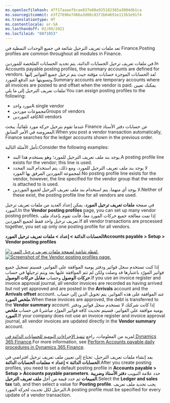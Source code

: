 ```yaml
---
ms.openlocfilehash: 47f17aaaef6cae837e88a925182365a3004db1ca
ms.sourcegitcommit: e3f27696e7d66a3d06c8371b64691e113b3e91f4
ms.translationtype: HT
ms.contentlocale: ar-SA
ms.lasthandoff: 02/09/2021
ms.locfileid: "6071053"
---
```

<span data-ttu-id="97f7d-101">تعد ملفات تعريف الترحيل شائعة في جميع الوحدات النمطية في Finance.</span><span class="sxs-lookup"><span data-stu-id="97f7d-101">Posting profiles are common throughout all modules in Finance.</span></span>

<span data-ttu-id="97f7d-102">في ملفات تعريف ترحيل الحسابات الدائنة، يتم تحديد الحسابات الملخصة للموردين.</span><span class="sxs-lookup"><span data-stu-id="97f7d-102">In Accounts payable posting profiles, the summary accounts are defined for vendors.</span></span> <span data-ttu-id="97f7d-103">تُعد الحسابات الموجزة حسابات مؤقتة حيث يتم ترحيل جميع الفواتير إليها وتسويتها عند الدفع للمورد.</span><span class="sxs-lookup"><span data-stu-id="97f7d-103">Summary accounts are temporary accounts where all invoices are posted to and offset when the vendor is paid.</span></span> <span data-ttu-id="97f7d-104">يمكنك تعيين ملفات تعريف الترحيل إلى ما يلي:</span><span class="sxs-lookup"><span data-stu-id="97f7d-104">You can assign posting profiles to the following:</span></span>

- <span data-ttu-id="97f7d-105">مورد واحد</span><span class="sxs-lookup"><span data-stu-id="97f7d-105">A single vendor</span></span>
- <span data-ttu-id="97f7d-106">مجموعات موردين</span><span class="sxs-lookup"><span data-stu-id="97f7d-106">Groups of vendors</span></span>
- <span data-ttu-id="97f7d-107">كافة الموردين</span><span class="sxs-lookup"><span data-stu-id="97f7d-107">All vendors</span></span>

<span data-ttu-id="97f7d-108">عندما تقوم بترحيل حركة مورد تلقائياً، يبحث Finance عن حسابات دفتر الأستاذ المعروضة في الأمر السابق.</span><span class="sxs-lookup"><span data-stu-id="97f7d-108">When you post a vendor transaction automatically, Finance searches for the ledger accounts shown in the previous order.</span></span> 

<span data-ttu-id="97f7d-109">تأمل الأمثلة التالية:</span><span class="sxs-lookup"><span data-stu-id="97f7d-109">Consider the following examples:</span></span>

- <span data-ttu-id="97f7d-110">يوجد بند ملف تعريف الترحيل للمورد؛ وهو يستخدم هذا البند.</span><span class="sxs-lookup"><span data-stu-id="97f7d-110">A posting profile line exists for the vendor; this line is used.</span></span>
- <span data-ttu-id="97f7d-111">لا يوجد بند ملف تعريف الترحيل للمورد، ومع ذلك، يتم استخدام البند المحدد لمجموعة الموردين المرفق بها المورد.</span><span class="sxs-lookup"><span data-stu-id="97f7d-111">No posting profile line exists for the vendor, however, the line specified for the vendor group that the vendor is attached to is used.</span></span>
- <span data-ttu-id="97f7d-112">لا يوجد أي منهما، يتم استخدام بند ملف تعريف الترحيل لجميع الموردين.</span><span class="sxs-lookup"><span data-stu-id="97f7d-112">Neither of these exist, the posting profile line for all vendors are used.</span></span>

<span data-ttu-id="97f7d-113">في صفحة **ملفات تعريف ترحيل المورد**، يمكن إعداد العديد من ملفات تعريف ترحيل المورد.</span><span class="sxs-lookup"><span data-stu-id="97f7d-113">In the **Vendor posting profiles** page, you can set up many vendor posting profiles.</span></span> <span data-ttu-id="97f7d-114">إذا تمت معالجة جميع حركات المورد معاً، فأنت تقوم بإعداد ملف تعريف ترحيل واحد فقط لجميع الموردين.</span><span class="sxs-lookup"><span data-stu-id="97f7d-114">If all vendor transactions are processed together, you set up only one posting profile for all vendors.</span></span>

<span data-ttu-id="97f7d-115">**الحسابات الدائنة > إعداد > ملفات تعريف ترحيل المورد**</span><span class="sxs-lookup"><span data-stu-id="97f7d-115">**Accounts payable > Setup > Vendor posting profiles**</span></span>
 
<span data-ttu-id="97f7d-116">[![لقطة شاشة لصفحة ملفات تعريف ترحيل المورد.](../media/vendor-posting-profile.png)](../media/vendor-posting-profile.png#lightbox)</span><span class="sxs-lookup"><span data-stu-id="97f7d-116">[![Screenshot of the Vendor posting profiles page.](../media/vendor-posting-profile.png)](../media/vendor-posting-profile.png#lightbox)</span></span>

<span data-ttu-id="97f7d-117">إذا كنت تستخدم سجل فواتير ودفتر يومية الموافقة على الفواتير، فسيتم تسجيل جميع فواتير المورّد باعتبارها قد وصلت ولكن لم تتم الموافقة عليها بعد ويتم ترحيلها في حساب **حركات الوصول** وحساب **مقابل حركات الوصول**.</span><span class="sxs-lookup"><span data-stu-id="97f7d-117">If you use an invoice register and invoice approval journal, all vendor invoices are recorded as having arrived but not yet approved and are posted in the **Arrivals** account and the **Arrivals offset** account.</span></span> <span data-ttu-id="97f7d-118">عند الموافقة على هذه الفواتير، يتم تحويل الدين إلى حساب **ملخص المورد**.</span><span class="sxs-lookup"><span data-stu-id="97f7d-118">When these invoices are approved, the debt is transferred to the **Vendor summary** account.</span></span> <span data-ttu-id="97f7d-119">إذا كانت شركتك لا تستخدم سجل فواتير ودفتر يومية موافقة على الفواتير، فسيتم تحديث كافة فواتير المورّد مباشرةً في حساب **ملخص المورد**.</span><span class="sxs-lookup"><span data-stu-id="97f7d-119">If your company does not use an invoice register and invoice approval journal, all vendor invoices are updated directly in the **Vendor summary** account.</span></span> 

<span data-ttu-id="97f7d-120">لمزيد من المعلومات، راجع [تنفيذ الإجراءات اليومية للحسابات الدائنة في Dynamics 365 Finance](https://docs.microsoft.com/learn/modules/accounts-payable-daily-procedures-dyn365-finance/?azure-portal=true).</span><span class="sxs-lookup"><span data-stu-id="97f7d-120">For more information, see  [Perform Accounts payable daily procedures in Dynamics 365 Finance](https://docs.microsoft.com/learn/modules/accounts-payable-daily-procedures-dyn365-finance/?azure-portal=true).</span></span>

<span data-ttu-id="97f7d-121">بعد إنشاء ملفات تعريف الترحيل، تحتاج إلى تعيين ملف تعريف ترحيل افتراضي في **الحسابات الدائنة > إعداد > معلمات الحسابات الدائنة**.</span><span class="sxs-lookup"><span data-stu-id="97f7d-121">After you create posting profiles, you need to set a default posting profile in **Accounts payable > Setup > Accounts payable parameters**.</span></span> <span data-ttu-id="97f7d-122">حدد علامة التبويب **دفتر الأستاذ وضريبة المبيعات** ثم حدد قيمة من أجل **ملف تعريف الترحيل**.</span><span class="sxs-lookup"><span data-stu-id="97f7d-122">Select the **Ledger and sales tax** tab, and then select a value for **Posting profile**.</span></span> <span data-ttu-id="97f7d-123">يجب تحديد ملف تعريف الترحيل لكل تحديث لحركة المورد.</span><span class="sxs-lookup"><span data-stu-id="97f7d-123">A posting profile must be specified for every update of a vendor transaction.</span></span>

